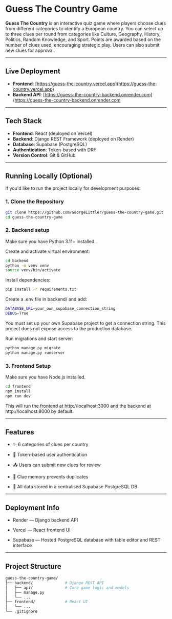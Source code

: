# Guess The Country Game

**Guess The Country** is an interactive quiz game where players choose clues from different categories to identify a European country. You can select up to three clues per round from categories like Culture, Geography, History, Politics, Random Knowledge, and Sport. Points are awarded based on the number of clues used, encouraging strategic play. Users can also submit new clues for approval.

---

## Live Deployment

- **Frontend**: [https://guess-the-country.vercel.app](https://guess-the-country.vercel.app)
- **Backend API**: [https://guess-the-country-backend.onrender.com](https://guess-the-country-backend.onrender.com

---

## Tech Stack

- **Frontend**: React (deployed on Vercel)
- **Backend**: Django REST Framework (deployed on Render)
- **Database**: Supabase (PostgreSQL)
- **Authentication**: Token-based with DRF
- **Version Control**: Git & GitHub

---

## Running Locally (Optional)

If you'd like to run the project locally for development purposes:

### 1. Clone the Repository

```bash
git clone https://github.com/GeorgeLittler/guess-the-country-game.git
cd guess-the-country-game
```

### 2. Backend setup

Make sure you have Python 3.11+ installed.

Create and activate virtual environment:
```bash
cd backend
python -m venv venv
source venv/bin/activate
```

Install dependencies:
```bash
pip install -r requirements.txt
```

Create a .env file in backend/ and add:
```bash
DATABASE_URL=your_own_supabase_connection_string
DEBUG=True
```
You must set up your own Supabase project to get a connection string. This project does not expose access to the production database.

Run migrations and start server:
```bash
python manage.py migrate
python manage.py runserver
```

### 3. Frontend Setup

Make sure you have Node.js installed.

```bash
cd frontend
npm install
npm run dev
```
This will run the frontend at http://localhost:3000 and the backend at http://localhost:8000 by default.

---

## Features

- ✨ 6 categories of clues per country

- 🔐 Token-based user authentication

- 📤 Users can submit new clues for review

- 🧠 Clue memory prevents duplicates

- 🧩 All data stored in a centralised Supabase PostgreSQL DB

---

## Deployment Info

- Render — Django backend API

- Vercel — React frontend UI

- Supabase — Hosted PostgreSQL database with table editor and REST interface

---

## Project Structure
```bash
guess-the-country-game/
├── backend/              # Django REST API
│   ├── api/              # Core game logic and models
│   ├── manage.py
│   └── ...
├── frontend/             # React UI
│   └── ...
└── .gitignore
```